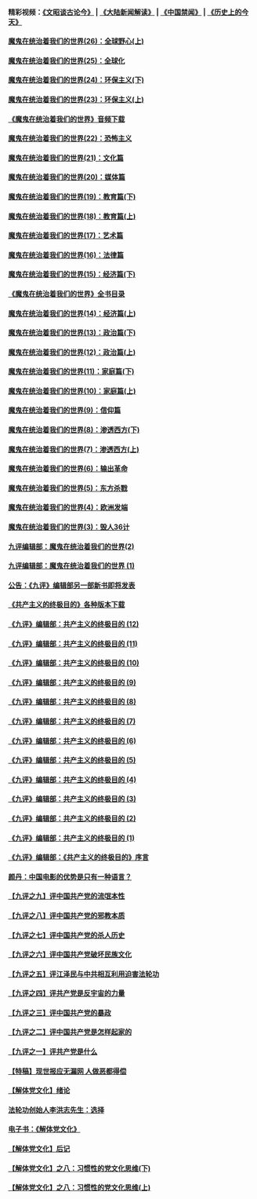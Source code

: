 #### 精彩视频：[《文昭谈古论今》](https://github.com/gfw-breaker/wenzhao/blob/master/README.md?t=12102131) | [《大陆新闻解读》](https://github.com/gfw-breaker/ntdtv-comedy/blob/master/README.md?t=12102131) | [《中国禁闻》](https://github.com/gfw-breaker/ntdtv-news/blob/master/README.md?t=12102131) | [《历史上的今天》](https://github.com/gfw-breaker/today-in-history/blob/master/README.md?t=12102131) 

#### [魔鬼在统治着我们的世界(26)：全球野心(上)](../pages/nsc422/n10900318.md?t=12102131) 

#### [魔鬼在统治着我们的世界(25)：全球化](../pages/nsc422/n10788205.md?t=12102131) 

#### [魔鬼在统治着我们的世界(24)：环保主义(下)](../pages/nsc422/n10695307.md?t=12102131) 

#### [魔鬼在统治着我们的世界(23)：环保主义(上)](../pages/nsc422/n10688613.md?t=12102131) 

#### [《魔鬼在统治着我们的世界》音频下载](../pages/nsc422/n10635553.md?t=12102131) 

#### [魔鬼在统治着我们的世界(22)：恐怖主义](../pages/nsc422/n10614727.md?t=12102131) 

#### [魔鬼在统治着我们的世界(21)：文化篇](../pages/nsc422/n10597706.md?t=12102131) 

#### [魔鬼在统治着我们的世界(20)：媒体篇](../pages/nsc422/n10586579.md?t=12102131) 

#### [魔鬼在统治着我们的世界(19)：教育篇(下)](../pages/nsc422/n10564808.md?t=12102131) 

#### [魔鬼在统治着我们的世界(18)：教育篇(上)](../pages/nsc422/n10526970.md?t=12102131) 

#### [魔鬼在统治着我们的世界(17)：艺术篇](../pages/nsc422/n10499093.md?t=12102131) 

#### [魔鬼在统治着我们的世界(16)：法律篇](../pages/nsc422/n10485969.md?t=12102131) 

#### [魔鬼在统治着我们的世界(15)：经济篇(下)](../pages/nsc422/n10469975.md?t=12102131) 

#### [《魔鬼在统治着我们的世界》全书目录](../pages/nsc422/n10464261.md?t=12102131) 

#### [魔鬼在统治着我们的世界(14)：经济篇(上)](../pages/nsc422/n10457370.md?t=12102131) 

#### [魔鬼在统治着我们的世界(13)：政治篇(下)](../pages/nsc422/n10448270.md?t=12102131) 

#### [魔鬼在统治着我们的世界(12)：政治篇(上)](../pages/nsc422/n10444576.md?t=12102131) 

#### [魔鬼在统治着我们的世界(11)：家庭篇(下)](../pages/nsc422/n10440961.md?t=12102131) 

#### [魔鬼在统治着我们的世界(10)：家庭篇(上)](../pages/nsc422/n10435448.md?t=12102131) 

#### [魔鬼在统治着我们的世界(9)：信仰篇](../pages/nsc422/n10432159.md?t=12102131) 

#### [魔鬼在统治着我们的世界(8)：渗透西方(下)](../pages/nsc422/n10429603.md?t=12102131) 

#### [魔鬼在统治着我们的世界(7)：渗透西方(上)](../pages/nsc422/n10426013.md?t=12102131) 

#### [魔鬼在统治着我们的世界(6)：输出革命](../pages/nsc422/n10421536.md?t=12102131) 

#### [魔鬼在统治着我们的世界(5)：东方杀戮](../pages/nsc422/n10417707.md?t=12102131) 

#### [魔鬼在统治着我们的世界(4)：欧洲发端](../pages/nsc422/n10414890.md?t=12102131) 

#### [魔鬼在统治着我们的世界(3)：毁人36计](../pages/nsc422/n10411583.md?t=12102131) 

#### [九评编辑部：魔鬼在统治着我们的世界(2)](../pages/nsc422/n10410036.md?t=12102131) 

#### [九评编辑部：魔鬼在统治着我们的世界 (1)](../pages/nsc422/n10406825.md?t=12102131) 

#### [公告：《九评》编辑部另一部新书即将发表](../pages/nsc422/n10405104.md?t=12102131) 

#### [《共产主义的终极目的》各种版本下载](../pages/nsc422/n10022138.md?t=12102131) 

#### [《九评》编辑部：共产主义的终极目的 (12)](../pages/nsc422/n9933272.md?t=12102131) 

#### [《九评》编辑部：共产主义的终极目的 (11)](../pages/nsc422/n9924973.md?t=12102131) 

#### [《九评》编辑部：共产主义的终极目的 (10)](../pages/nsc422/n9920883.md?t=12102131) 

#### [《九评》编辑部：共产主义的终极目的 (9)](../pages/nsc422/n9916363.md?t=12102131) 

#### [《九评》编辑部：共产主义的终极目的 (8)](../pages/nsc422/n9912488.md?t=12102131) 

#### [《九评》编辑部：共产主义的终极目的 (7)](../pages/nsc422/n9901176.md?t=12102131) 

#### [《九评》编辑部：共产主义的终极目的 (6)](../pages/nsc422/n9899359.md?t=12102131) 

#### [《九评》编辑部：共产主义的终极目的 (5)](../pages/nsc422/n9893174.md?t=12102131) 

#### [《九评》编辑部：共产主义的终极目的 (4)](../pages/nsc422/n9891246.md?t=12102131) 

#### [《九评》编辑部：共产主义的终极目的 (3)](../pages/nsc422/n9879879.md?t=12102131) 

#### [《九评》编辑部：共产主义的终极目的 (2)](../pages/nsc422/n9876205.md?t=12102131) 

#### [《九评》编辑部：共产主义的终极目的 (1)](../pages/nsc422/n9865857.md?t=12102131) 

#### [《九评》编辑部：《共产主义的终极目的》序言](../pages/nsc422/n9862666.md?t=12102131) 

#### [颜丹：中国电影的优势是只有一种语言？](../pages/nsc422/n9583062.md?t=12102131) 

#### [【九评之九】评中国共产党的流氓本性](../pages/nsc422/n737542.md?t=12102131) 

#### [【九评之八】评中国共产党的邪教本质](../pages/nsc422/n735942.md?t=12102131) 

#### [【九评之七】评中国共产党的杀人历史](../pages/nsc422/n733806.md?t=12102131) 

#### [【九评之六】评中国共产党破坏民族文化](../pages/nsc422/n731667.md?t=12102131) 

#### [【九评之五】评江泽民与中共相互利用迫害法轮功](../pages/nsc422/n730058.md?t=12102131) 

#### [【九评之四】评共产党是反宇宙的力量](../pages/nsc422/n727814.md?t=12102131) 

#### [【九评之三】评中国共产党的暴政](../pages/nsc422/n725597.md?t=12102131) 

#### [【九评之二】评中国共产党是怎样起家的](../pages/nsc422/n723946.md?t=12102131) 

#### [【九评之一】评共产党是什么](../pages/nsc422/n722529.md?t=12102131) 

#### [【特稿】现世报应无漏网 人做恶都得偿](../pages/nsc422/n4215167.md?t=12102131) 

#### [【解体党文化】绪论](../pages/nsc422/n1449356.md?t=12102131) 

#### [法轮功创始人李洪志先生：选择](../pages/nsc422/n3580738.md?t=12102131) 

#### [电子书：《解体党文化》](../pages/nsc422/n1573484.md?t=12102131) 

#### [【解体党文化】后记](../pages/nsc422/n1531999.md?t=12102131) 

#### [【解体党文化】之八：习惯性的党文化思维(下)](../pages/nsc422/n1526477.md?t=12102131) 

#### [【解体党文化】之八：习惯性的党文化思维(上)](../pages/nsc422/n1520631.md?t=12102131) 

